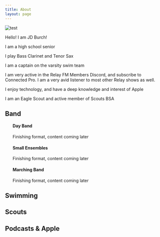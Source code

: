 ```yaml
---
title: About
layout: page
---
```


<img src="profilepfp.jpg" alt="test">

<p>Hello! I am JD Burch!</p>
<p>I am a high school senior</p>
<p>I play Bass Clarinet and Tenor Sax</p>
<p>I am a captain on the varsity swim team</p>
<p>I am very active in the Relay FM Members Discord, and subscribe to Connected Pro. I am a very avid listener to most other Relay shows as well.</p>
<p>I enjoy technology, and have a deep knowledge and interest of Apple</p>
<p>I am an Eagle Scout and active member of Scouts BSA</p>

<h2>Band</h2>

<div style="text-indent: 25px;"> <h4>Day Band</h4>
<p>Finishing format, content coming later</p>
<h4>Small Ensembles</h4>
<p>Finishing format, content coming later</p>
<h4>Marching Band</h4>
<p>Finishing format, content coming later</p> </div>

<h2>Swimming</h2>

<h2>Scouts</h2>

<h2>Podcasts & Apple</h2>
